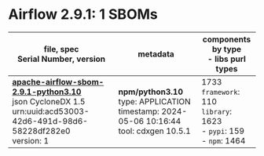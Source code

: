 Airflow 2.9.1: 1 SBOMs
=======

| file, spec<br>Serial Number, version| metadata | components<br>by type<br>- libs purl types |
| ----------------------------------- | -------- | ------------------------------------------ |
| **[apache-airflow-sbom-2.9.1-python3.10](pypi/apache-airflow/2.9.1/apache-airflow-sbom-2.9.1-python3.10.json)**<br>json CycloneDX 1.5<br>urn:uuid:acd53003-42d6-491d-98d6-58228df282e0<br>version: 1 | **npm/python3.10**<br>type: APPLICATION<br>timestamp: 2024-05-06 10:16:44<br>tool: cdxgen 10.5.1 | 1733<br>`framework`: 110<br>`library`: 1623 <br>- `pypi`: 159<br>- `npm`: 1464  |

